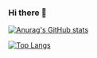 ### Hi there 👋

[![Anurag's GitHub stats](https://github-readme-stats.vercel.app/api?username=stevefan1999-personal)](https://github.com/anuraghazra/github-readme-stats)

[![Top Langs](https://github-readme-stats.vercel.app/api/top-langs/?username=stevefan1999-personal)](https://github.com/anuraghazra/github-readme-stats)
